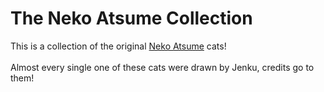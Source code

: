 # The Neko Atsume Collection
This is a collection of the original [Neko Atsume](https://nekoatsume.fandom.com/wiki/Neko_Atsume_Wiki) cats!
<br><br>
Almost every single one of these cats were drawn by Jenku, credits go to them!